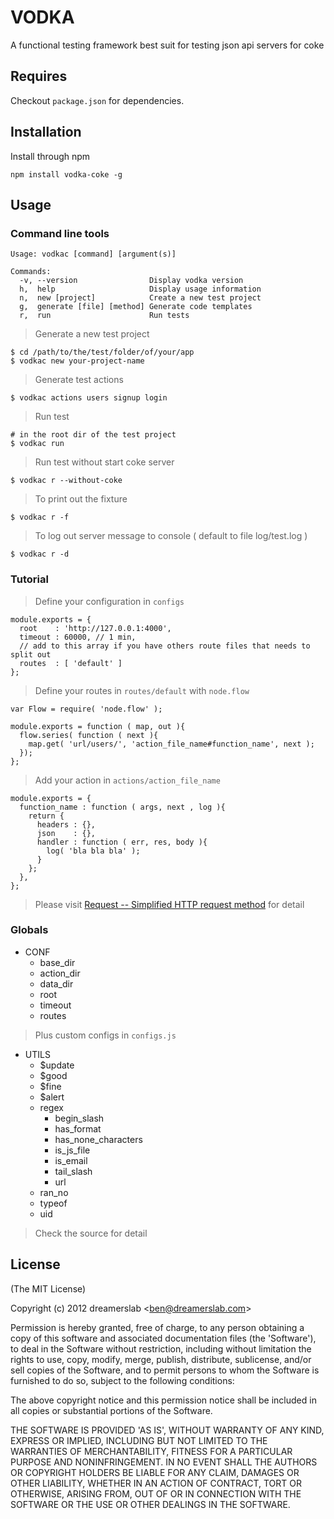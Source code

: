 # VODKA

A functional testing framework best suit for testing json api servers for coke


## Requires

Checkout `package.json` for dependencies.


## Installation

Install through npm

    npm install vodka-coke -g


## Usage

### Command line tools

    Usage: vodkac [command] [argument(s)]

    Commands:
      -v, --version                Display vodka version
      h,  help                     Display usage information
      n,  new [project]            Create a new test project
      g,  generate [file] [method] Generate code templates
      r,  run                      Run tests

> Generate a new test project

    $ cd /path/to/the/test/folder/of/your/app
    $ vodkac new your-project-name

> Generate test actions

    $ vodkac actions users signup login

> Run test

    # in the root dir of the test project
    $ vodkac run

> Run test without start coke server

	$ vodkac r --without-coke

> To print out the fixture

	$ vodkac r -f

> To log out server message to console ( default to file log/test.log )

	$ vodkac r -d


### Tutorial

> Define your configuration in `configs`

    module.exports = {
      root    : 'http://127.0.0.1:4000',
      timeout : 60000, // 1 min,
      // add to this array if you have others route files that needs to split out
      routes  : [ 'default' ]
    };

> Define your routes in `routes/default` with `node.flow`

    var Flow = require( 'node.flow' );

    module.exports = function ( map, out ){
      flow.series( function ( next ){
        map.get( 'url/users/', 'action_file_name#function_name', next );
      });
    };

> Add your action in `actions/action_file_name`

    module.exports = {
      function_name : function ( args, next , log ){
        return {
          headers : {},
          json    : {},
          handler : function ( err, res, body ){
            log( 'bla bla bla' );
          }
        };
      },
    };

> Please visit [Request -- Simplified HTTP request method](https://github.com/mikeal/request) for detail


### Globals

- CONF
    - base_dir
    - action_dir
    - data_dir
    - root
    - timeout
    - routes

> Plus custom configs in `configs.js`

- UTILS
    - $update
    - $good
    - $fine
    - $alert
    - regex
        - begin_slash
        - has_format
        - has_none_characters
        - is_js_file
        - is_email
        - tail_slash
        - url
    - ran_no
    - typeof
    - uid

> Check the source for detail



## License

(The MIT License)

Copyright (c) 2012 dreamerslab &lt;ben@dreamerslab.com&gt;

Permission is hereby granted, free of charge, to any person obtaining
a copy of this software and associated documentation files (the
'Software'), to deal in the Software without restriction, including
without limitation the rights to use, copy, modify, merge, publish,
distribute, sublicense, and/or sell copies of the Software, and to
permit persons to whom the Software is furnished to do so, subject to
the following conditions:

The above copyright notice and this permission notice shall be
included in all copies or substantial portions of the Software.

THE SOFTWARE IS PROVIDED 'AS IS', WITHOUT WARRANTY OF ANY KIND,
EXPRESS OR IMPLIED, INCLUDING BUT NOT LIMITED TO THE WARRANTIES OF
MERCHANTABILITY, FITNESS FOR A PARTICULAR PURPOSE AND NONINFRINGEMENT.
IN NO EVENT SHALL THE AUTHORS OR COPYRIGHT HOLDERS BE LIABLE FOR ANY
CLAIM, DAMAGES OR OTHER LIABILITY, WHETHER IN AN ACTION OF CONTRACT,
TORT OR OTHERWISE, ARISING FROM, OUT OF OR IN CONNECTION WITH THE
SOFTWARE OR THE USE OR OTHER DEALINGS IN THE SOFTWARE.
